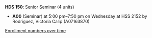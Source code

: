 **HDS 150**: Senior Seminar (4 units)

- **A00** (Seminar) at 5:00 pm–7:50 pm on Wednesday at HSS 2152 by Rodriguez, Victoria Calip (A07163870)

[Enrollment numbers over time](./HDS150.tsv)

